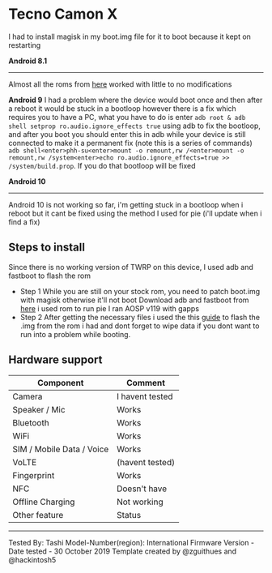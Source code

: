 # Tecno Camon X

I had to install magisk in my boot.img file for it to boot because it kept on restarting

**Android 8.1**
***

Almost all the roms from [here](https://github.com/phhusson/treble_experimentations/releases) worked with little to no modifications


**Android 9**
I had a problem where the device would boot once and then after a reboot it would be stuck in a bootloop however there is a fix which requires you to have a PC, what you have to do is enter `adb root & adb shell setprop ro.audio.ignore_effects true` using adb to fix the bootloop, and after you boot you should enter this in adb while your device is still connected to make it a permanent fix (note this is a series of commands)  `adb shell<enter>phh-su<enter>mount -o remount,rw /<enter>mount -o remount,rw /system<enter>echo ro.audio.ignore_effects=true >> /system/build.prop`. If you do that bootloop will be fixed

**Android 10**
***
Android 10 is not working so far, i'm getting stuck in a bootloop when i reboot but it cant be fixed using the method I used for pie
(i'll update when i find a fix)

## Steps to install
Since there is no working version of TWRP on this device, I used adb and fastboot to flash the rom
* Step 1
While you are still on your stock rom, you need to patch boot.img with magisk otherwise it'll not boot
Download adb and fastboot from [here](https://androidmtk.com/download-minimal-adb-and-fastboot-tool)
i used  rom to run pie
I ran AOSP v119 with gapps
* Step 2
After getting the necessary files i used the this [guide](https://www.xda-developers.com/flash-generic-system-image-project-treble-device/) to flash the .img from the rom i had and dont forget to wipe data if you dont want to run into a problem while booting.

## Hardware support

| Component                 |      Comment                                                       |
|---------------------------|--------------------------------------------------------------------|
| Camera                    | I havent tested                                                    |
| Speaker / Mic             | Works                                                              |
| Bluetooth                 | Works                                                              |
| WiFi                      | Works                                                              |
| SIM / Mobile Data / Voice | Works                                                              |
| VoLTE                     | (havent tested)                                                    |
| Fingerprint               | Works                                                              |
| NFC                       | Doesn't have                                                       |
| Offline Charging          | Not working                                                        |
| Other feature             | Status                                                             |
---

Tested By: Tashi 
Model-Number(region): International
Firmware Version - 
Date tested - 30 October 2019
Template created by @zguithues and @hackintosh5
